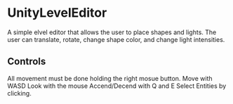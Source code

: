 # UnityLevelEditor
A simple elvel editor that allows the user to place shapes and lights. The user can translate, rotate, change shape color, and change light intensities.

## Controls
All movement must be done holding the right mosue button.
Move with WASD
Look with the mouse
Accend/Decend with Q and E
Select Entities by clicking.